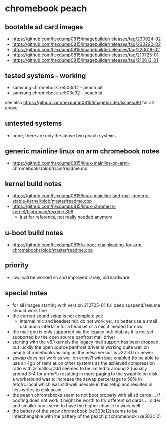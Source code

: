 # chromebook peach

## bootable sd card images

- https://github.com/hexdump0815/imagebuilder/releases/tag/230924-02
- https://github.com/hexdump0815/imagebuilder/releases/tag/230220-02
- https://github.com/hexdump0815/imagebuilder/releases/tag/220619-02
- https://github.com/hexdump0815/imagebuilder/releases/tag/210725-01
- https://github.com/hexdump0815/imagebuilder/releases/tag/210613-01

## tested systems - working

- samsung chromebook xe503c12 - peach pit
- samsung chromebook xe503c32 - peach pi

see also https://github.com/hexdump0815/imagebuilder/issues/80 for all above

## untested systems

- none, there are only the above two peach systems

## generic mainline linux on arm chromebook notes

- https://github.com/hexdump0815/linux-mainline-on-arm-chromebooks/blob/main/readme.md

## kernel build notes

- https://github.com/hexdump0815/linux-mainline-and-mali-generic-stable-kernel/blob/master/readme.cbp
- https://github.com/hexdump0815/linux-chromeos-kernel/blob/main/readme.308
  - just for reference, not really needed anymore

## u-boot build notes

- https://github.com/hexdump0815/u-boot-chainloading-for-arm-chromebooks/blob/master/readme.cbe

## priority

- low: will be worked on and improved rarely, old hardware

## special notes

- for all images starting with version 210725-01 full deep suspend/resume
  should work fine
- the current sound setup is not complete yet:
  - internal mic and headset mic do not work yet, so better use a small usb
    audio interface for a headset or a mic if needed for now
- the mali gpu is only supported via the legacy mali blob as it is not yet
  supported by the open source panfrost mali driver
- starting with the v6.1 kernels the legacy mali support has been dropped, but
  luckily the open source panfrost driver is working quite well on peach
chromebooks as long as the mesa version is v22.3.0 or newer
- zswap does not work as well on armv7l with lpae enabled (to be able to use
  all 4gb of ram) as on other systems as the achieved compression ratio with
zsmalloc/zstd seemed to be limited to around 2 (usually around 3-4 for armv7l)
resulting in more paging to the swapfile on disk, a workaround was to increase
the zswap percentage to 50% in /etc/rc.local which was still well useable in
this setup and resulted in less writes to disk again
- the peach chromebooks seem to not boot properly with all sd cards ... if
  booting does not work it might be worth to try different sd cards ... older
and smaller ones seem to have the higher chance to work well
- the battery of the snow chromebook (xe303c12) seems to be interchangable with
  the battery of the peach pit chromebook (xe503c12)
